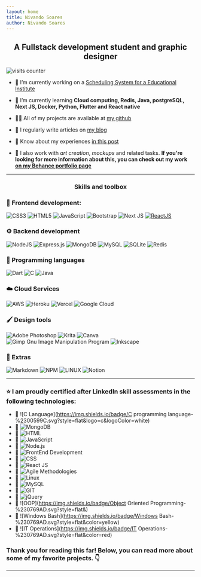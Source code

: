 ```yaml
---
layout: home
title: Nivando Soares
author: Nivando Soares
---
```



<h2 align="center">A Fullstack development student and graphic designer</h2>

<img class="counter" alt="visits counter" src="https://visitcount.itsvg.in/api?id=nivandosoares&icon=2&color=12">




- 🔭 I’m currently working on a  [Scheduling System for a Educational Institute](https://github.com/nivandosoares/sages)  

- 🌱 I’m currently learning **Cloud computing, Redis, Java, postgreSQL, Next JS, Docker, Python, Flutter and React native**  

- 👨‍💻 All of my projects are available at [my github](https://github.com/nivandosoares)  

- 📝 I regularly write articles on [my blog](https://www.nivando.dev/blog)  

- 📄 Know about my experiences [in this post](/about)  

- 🎨 I also work with *art creation*, *mockups*  and related tasks. **If you're looking for more information about this, you can check out my work [on my Behance portfolio page](https://behance.net/nivandosoares)**

  

---

<h3 align="center">Skills and toolbox</h3>

### 🎨  Frontend development:

![CSS3](https://img.shields.io/badge/css3-%231572B6.svg?style=flat&logo=css3&logoColor=white)
![HTML5](https://img.shields.io/badge/html5-%23E34F26.svg?style=flat&logo=html5&logoColor=white)
![JavaScript](https://img.shields.io/badge/javascript-%23323330.svg?style=flat&logo=javascript&logoColor=%23F7DF1E)
![Bootstrap](https://img.shields.io/badge/bootstrap-%23563D7C.svg?style=flat&logo=bootstrap&logoColor=white)
![Next JS](https://img.shields.io/badge/Next-black?style=flat&logo=next.js&logoColor=white) [![ReactJS](https://img.shields.io/badge/ReactJS-%2361DAFB.svg?style=flat&logo=react&logoColor=white)](https://reactjs.org/)



### ⚙️  Backend development

![NodeJS](https://img.shields.io/badge/node.js-6DA55F?style=flat&logo=node.js&logoColor=white)
![Express.js](https://img.shields.io/badge/express.js-%23404d59.svg?style=flat&logo=express&logoColor=%2361DAFB)
![MongoDB](https://img.shields.io/badge/MongoDB-%234ea94b.svg?style=flat&logo=mongodb&logoColor=white)
![MySQL](https://img.shields.io/badge/mysql-%2300f.svg?style=flat&logo=mysql&logoColor=white)
![SQLite](https://img.shields.io/badge/sqlite-%2307405e.svg?style=flat&logo=sqlite&logoColor=white)
![Redis](https://img.shields.io/badge/redis-%23DD0031.svg?style=flat&logo=redis&logoColor=white)

### 📝 Programming languages

![Dart](https://img.shields.io/badge/dart-%230175C2.svg?style=flat&logo=dart&logoColor=white)
![C](https://img.shields.io/badge/c-%2300599C.svg?style=flat&logo=c&logoColor=white)
![Java](https://img.shields.io/badge/java-%23ED8B00.svg?style=flat&logo=java&logoColor=white)

### ☁️  Cloud Services

![AWS](https://img.shields.io/badge/AWS-%23FF9900.svg?style=flat&logo=amazon-aws&logoColor=white)
![Heroku](https://img.shields.io/badge/heroku-%23430098.svg?style=flat&logo=heroku&logoColor=white)
![Vercel](https://img.shields.io/badge/vercel-%23000000.svg?style=flat&logo=vercel&logoColor=white)
![Google Cloud](https://img.shields.io/badge/Google%20Cloud-%234285F4.svg?style=flat&logo=google-cloud&logoColor=white)

### 🖌️  Design tools

![Adobe Photoshop](https://img.shields.io/badge/adobephotoshop-%2331A8FF.svg?style=flat&logo=adobephotoshop&logoColor=white)
![Krita](https://img.shields.io/badge/Krita-203759?style=flat&logo=krita&logoColor=EEF37B)
![Canva](https://img.shields.io/badge/Canva-%2300C4CC.svg?style=flat&logo=Canva&logoColor=white)
![Gimp Gnu Image Manipulation Program](https://img.shields.io/badge/Gimp-657D8B?style=flat&logo=gimp&logoColor=FFFFFF)
![Inkscape](https://img.shields.io/badge/Inkscape-e0e0e0?style=flat&logo=inkscape&logoColor=080A13)

### 🔧  Extras

![Markdown](https://img.shields.io/badge/markdown-%23000000.svg?style=flat&logo=markdown&logoColor=white)
![NPM](https://img.shields.io/badge/NPM-%23000000.svg?style=flat&logo=npm&logoColor=white)
![LINUX](https://img.shields.io/badge/Linux-FCC624?style=flat&logo=linux&logoColor=black)
![Notion](https://img.shields.io/badge/Notion-%23000000.svg?style=flat&logo=notion&logoColor=white)

---

### ⭐ I am proudly certified after LinkedIn skill assessments in the following technologies:

- 🏅  ![C Language](https://img.shields.io/badge/C programming language-%2300599C.svg?style=flat&logo=c&logoColor=white) 
- 🏅  ![MongoDB](https://img.shields.io/badge/MongoDB-%234ea94b.svg?style=flat&logo=mongodb&logoColor=white)
- 🏅 ![HTML](https://img.shields.io/badge/HTML-%23E34F26.svg?style=flat&logo=html5&logoColor=white)
- 🏅  ![JavaScript](https://img.shields.io/badge/JavaScript-%23323330.svg?style=flat&logo=javascript&logoColor=%23F7DF1E)
- 🏅  ![Node.js](https://img.shields.io/badge/Node.js-6DA55F?style=flat&logo=node.js&logoColor=white)
- 🏅 ![FrontEnd Development](https://img.shields.io/badge/FrontEnd%20Development-%231572B6.svg?style=flat&logo=css3&logoColor=white)
- 🏅 ![CSS](https://img.shields.io/badge/CSS-%231572B6.svg?style=flat&logo=css3&logoColor=white)
- 🏅 ![React JS](https://img.shields.io/badge/React%20JS-%2361DAFB.svg?style=flat&logo=react&logoColor=white)
- 🏅 ![Agile Methodologies](https://img.shields.io/badge/Agile%20Methodologies-%230175C2.svg?style=flat&logo=agile&logoColor=white)
- 🏅 ![Linux](https://img.shields.io/badge/Linux-FCC624?style=flat&logo=linux&logoColor=black)
- 🏅 ![MySQL](https://img.shields.io/badge/MySQL-%2300f.svg?style=flat&logo=mysql&logoColor=white)
- 🏅 ![GIT](https://img.shields.io/badge/GIT%20Version%20Control-%23F05032.svg?style=flat&logo=git&logoColor=white)
- 🏅 ![jQuery](https://img.shields.io/badge/jQuery-%230769AD.svg?style=flat&logo=jquery&logoColor=white)
-  🏅 ![OOP](https://img.shields.io/badge/Object Oriented Programming-%230769AD.svg?style=flat&)
- 🏅 ![Windows Bash](https://img.shields.io/badge/Windows Bash-%230769AD.svg?style=flat&color=yellow)
- 🏅 ![IT Operations](https://img.shields.io/badge/IT Operations-%230769AD.svg?style=flat&color=red)

### Thank you for reading this far! Below, you can read more about some of my favorite projects. 👇

---

